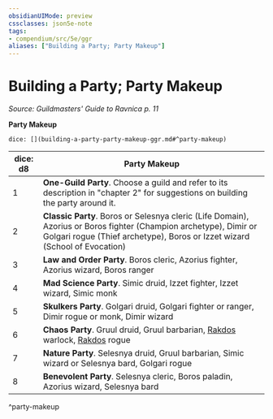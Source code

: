 ```yaml
---
obsidianUIMode: preview
cssclasses: json5e-note
tags:
- compendium/src/5e/ggr
aliases: ["Building a Party; Party Makeup"]
---
```

# Building a Party; Party Makeup
*Source: Guildmasters' Guide to Ravnica p. 11* 

**Party Makeup**

`dice: [](building-a-party-party-makeup-ggr.md#^party-makeup)`

| dice: d8 | Party Makeup |
|----------|--------------|
| 1 | **One-Guild Party**. Choose a guild and refer to its description in "chapter 2" for suggestions on building the party around it. |
| 2 | **Classic Party**. Boros or Selesnya cleric (Life Domain), Azorius or Boros fighter (Champion archetype), Dimir or Golgari rogue (Thief archetype), Boros or Izzet wizard (School of Evocation) |
| 3 | **Law and Order Party**. Boros cleric, Azorius fighter, Azorius wizard, Boros ranger |
| 4 | **Mad Science Party**. Simic druid, Izzet fighter, Izzet wizard, Simic monk |
| 5 | **Skulkers Party**. Golgari druid, Golgari fighter or ranger, Dimir rogue or monk, Dimir wizard |
| 6 | **Chaos Party**. Gruul druid, Gruul barbarian, [Rakdos](/Systems/5e/bestiary/npc/rakdos-ggr.md) warlock, [Rakdos](/Systems/5e/bestiary/npc/rakdos-ggr.md) rogue |
| 7 | **Nature Party**. Selesnya druid, Gruul barbarian, Simic wizard or Selesnya bard, Golgari rogue |
| 8 | **Benevolent Party**. Selesnya cleric, Boros paladin, Azorius wizard, Selesnya bard |
^party-makeup